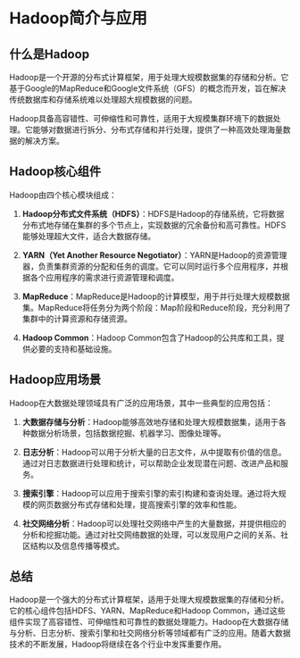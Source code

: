 # Hadoop简介与应用

## 什么是Hadoop

Hadoop是一个开源的分布式计算框架，用于处理大规模数据集的存储和分析。它基于Google的MapReduce和Google文件系统（GFS）的概念而开发，旨在解决传统数据库和存储系统难以处理超大规模数据的问题。

Hadoop具备高容错性、可伸缩性和可靠性，适用于大规模集群环境下的数据处理。它能够对数据进行拆分、分布式存储和并行处理，提供了一种高效处理海量数据的解决方案。

## Hadoop核心组件

Hadoop由四个核心模块组成：

1. **Hadoop分布式文件系统（HDFS）**：HDFS是Hadoop的存储系统，它将数据分布式地存储在集群的多个节点上，实现数据的冗余备份和高可靠性。HDFS能够处理超大文件，适合大数据存储。

2. **YARN（Yet Another Resource Negotiator）**：YARN是Hadoop的资源管理器，负责集群资源的分配和任务的调度。它可以同时运行多个应用程序，并根据各个应用程序的需求进行资源管理和调度。

3. **MapReduce**：MapReduce是Hadoop的计算模型，用于并行处理大规模数据集。MapReduce将任务分为两个阶段：Map阶段和Reduce阶段，充分利用了集群中的计算资源和存储资源。

4. **Hadoop Common**：Hadoop Common包含了Hadoop的公共库和工具，提供必要的支持和基础设施。

## Hadoop应用场景

Hadoop在大数据处理领域具有广泛的应用场景，其中一些典型的应用包括：

1. **大数据存储与分析**：Hadoop能够高效地存储和处理大规模数据集，适用于各种数据分析场景，包括数据挖掘、机器学习、图像处理等。

2. **日志分析**：Hadoop可以用于分析大量的日志文件，从中提取有价值的信息。通过对日志数据进行处理和统计，可以帮助企业发现潜在问题、改进产品和服务。

3. **搜索引擎**：Hadoop可以应用于搜索引擎的索引构建和查询处理。通过将大规模的网页数据分布式存储和处理，提高搜索引擎的效率和性能。

4. **社交网络分析**：Hadoop可以处理社交网络中产生的大量数据，并提供相应的分析和挖掘功能。通过对社交网络数据的处理，可以发现用户之间的关系、社区结构以及信息传播等模式。

## 总结

Hadoop是一个强大的分布式计算框架，适用于处理大规模数据集的存储和分析。它的核心组件包括HDFS、YARN、MapReduce和Hadoop Common，通过这些组件实现了高容错性、可伸缩性和可靠性的数据处理能力。Hadoop在大数据存储与分析、日志分析、搜索引擎和社交网络分析等领域都有广泛的应用。随着大数据技术的不断发展，Hadoop将继续在各个行业中发挥重要作用。